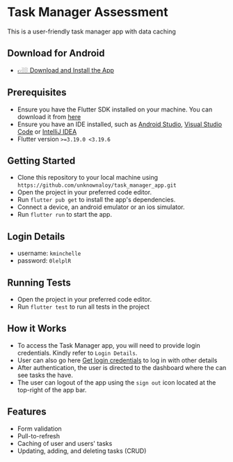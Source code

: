# Task Manager Assessment

This is a user-friendly task manager app with data caching

## Download for Android

- [👉🏼 Download and Install the App](https://github.com/unknownaloy/task_manager_app/raw/master/apk/task_manager_ellis.apk)

## Prerequisites

- Ensure you have the Flutter SDK installed on your machine. You can download it from [here](https://docs.flutter.dev/get-started/install)
- Ensure you have an IDE installed, such as [Android Studio](https://developer.android.com/studio), [Visual Studio Code](https://code.visualstudio.com/download) or [IntelliJ IDEA](https://www.jetbrains.com/idea/download/)
- Flutter version `>=3.19.0 <3.19.6`

## Getting Started

- Clone this repository to your local machine using `https://github.com/unknownaloy/task_manager_app.git`
- Open the project in your preferred code editor.
- Run `flutter pub get` to install the app's dependencies.
- Connect a device, an android emulator or an ios simulator.
- Run `flutter run` to start the app.

## Login Details

- username: `kminchelle`
- password: `0lelplR`

## Running Tests

- Open the project in your preferred code editor.
- Run `flutter test` to run all tests in the project

## How it Works

- To access the Task Manager app, you will need to provide login credentials. Kindly refer to `Login Details`.
- User can also go here [Get login credentials](https://dummyjson.com/users) to log in with other details
- After authentication, the user is directed to the dashboard where the can see tasks the have.
- The user can logout of the app using the `sign out` icon located at the top-right of the app bar.

## Features

- Form validation
- Pull-to-refresh
- Caching of user and users' tasks
- Updating, adding, and deleting tasks (CRUD)

